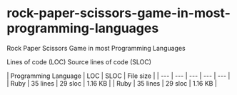 # rock-paper-scissors-game-in-most-programming-languages
Rock Paper Scissors Game in most Programming Languages

Lines of code (LOC) 
Source lines of code (SLOC)


| Programming Language | LOC | SLOC | File size |
| --- | --- | --- | --- | --- |
| Ruby | 35 lines | 29 sloc | 1.16 KB |
| Ruby | 35 lines | 29 sloc | 1.16 KB |



